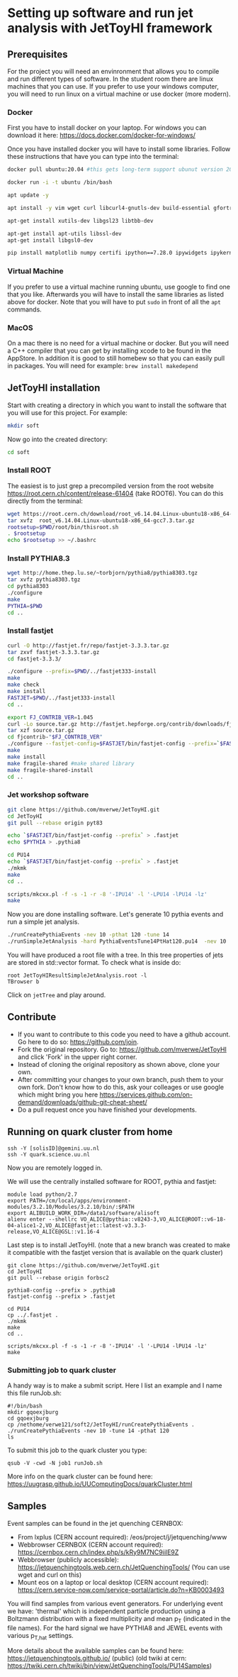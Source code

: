 # Setting up software and run jet analysis with JetToyHI framework

## Prerequisites

For the project you will need an envinronment that allows you to compile and run different types of software. In the student room there are linux machines that you can use. If you prefer to use your windows computer, you will need to run linux on a virtual machine or use docker (more modern).

### Docker
First you have to install docker on your laptop. For windows you can download it here: https://docs.docker.com/docker-for-windows/

Once you have installed docker you will have to install some libraries. Follow these instructions that have you can type into the terminal:
```sh
docker pull ubuntu:20.04 #this gets long-term support ubunut version 20.04

docker run -i -t ubuntu /bin/bash

apt update -y

apt install -y vim wget curl libcurl4-gnutls-dev build-essential gfortran cmake libmysqlclient-dev xorg-dev libglu1-mesa-dev libfftw3-dev libssl1.1 libxml2-dev git unzip python3-pip autoconf automake autopoint texinfo gettext libtool libtool-bin pkg-config bison flex libperl-dev libbz2-dev libboost-all-dev swig liblzma-dev libnanomsg-dev libyaml-cpp-dev rsync lsb-release unzip environment-modules

apt-get install xutils-dev libgsl23 libtbb-dev

apt-get install apt-utils libssl-dev
apt-get install libgsl0-dev

pip install matplotlib numpy certifi ipython==7.28.0 ipywidgets ipykernel notebook metakernel pyyaml
```

### Virtual Machine
If you prefer to use a virtual machine running ubuntu, use google to find one that you like. Afterwards you will have to install the same libraries as listed above for docker. Note that you will have to put `sudo` in front of all the `apt` commands.

### MacOS
On a mac there is no need for a virtual machine or docker. But you will need a C++ compiler that you can get by installing xcode to be found in the AppStore. In addition it is good to still homebew so that you can easily pull in packages. You will need for example:
```brew install makedepend```

## JetToyHI installation

Start with creating a directory in which you want to install the software that you will use for this project. For example:
```sh
mkdir soft
```
Now go into the created directory:
```sh
cd soft
```

### Install ROOT
The easiest is to just grep a precompiled version from the root website https://root.cern.ch/content/release-61404 (take ROOT6). You can do this directly from the terminal:
```sh
wget https://root.cern.ch/download/root_v6.14.04.Linux-ubuntu18-x86_64-gcc7.3.tar.gz
tar xvfz  root_v6.14.04.Linux-ubuntu18-x86_64-gcc7.3.tar.gz
rootsetup=$PWD/root/bin/thisroot.sh
. $rootsetup
echo $rootsetup >> ~/.bashrc
```

### Install PYTHIA8.3
```sh
wget http://home.thep.lu.se/~torbjorn/pythia8/pythia8303.tgz
tar xvfz pythia8303.tgz
cd pythia8303
./configure
make
PYTHIA=$PWD
cd ..
```

### Install fastjet

```sh
curl -O http://fastjet.fr/repo/fastjet-3.3.3.tar.gz 
tar zxvf fastjet-3.3.3.tar.gz
cd fastjet-3.3.3/

./configure --prefix=$PWD/../fastjet333-install
make
make check
make install
FASTJET=$PWD/../fastjet333-install
cd ..

export FJ_CONTRIB_VER=1.045 
curl -Lo source.tar.gz http://fastjet.hepforge.org/contrib/downloads/fjcontrib-"$FJ_CONTRIB_VER".tar.gz
tar xzf source.tar.gz
cd fjcontrib-"$FJ_CONTRIB_VER"
./configure --fastjet-config=$FASTJET/bin/fastjet-config --prefix=`$FASTJET/bin/fastjet-config --prefix`
make 
make install 
make fragile-shared #make shared library
make fragile-shared-install
cd ..
```

### Jet workshop software
```sh
git clone https://github.com/mverwe/JetToyHI.git
cd JetToyHI
git pull --rebase origin pyt83

echo `$FASTJET/bin/fastjet-config --prefix` > .fastjet
echo $PYTHIA > .pythia8
```

```sh
cd PU14
echo `$FASTJET/bin/fastjet-config --prefix` > .fastjet
./mkmk
make
cd ..

scripts/mkcxx.pl -f -s -1 -r -8 '-IPU14' -l '-LPU14 -lPU14 -lz'
make
```

Now you are done installing software. Let's generate 10 pythia events and run a simple jet analysis.
```sh
./runCreatePythiaEvents -nev 10 -pthat 120 -tune 14
./runSimpleJetAnalysis -hard PythiaEventsTune14PtHat120.pu14  -nev 10
```

You will have produced a root file with a tree. In this tree properties of jets are stored in std::vector format. To check what is inside do:
```
root JetToyHIResultSimpleJetAnalysis.root -l
TBrowser b
```
Click on `jetTree` and play around.

## Contribute
* If you want to contribute to this code you need to have a github account. Go here to do so: https://github.com/join.
* Fork the original repository. Go to: https://github.com/mverwe/JetToyHI and click 'Fork' in the upper right corner.
* Instead of cloning the original repository as shown above, clone your own.
* After committing your changes to your own branch, push them to your own fork. Don't know how to do this, ask your colleages or use google which might bring you here https://services.github.com/on-demand/downloads/github-git-cheat-sheet/
* Do a pull request once you have finished your developments.

## Running on quark cluster from home
```
ssh -Y [solisID]@gemini.uu.nl
ssh -Y quark.science.uu.nl
```
Now you are remotely logged in.

We will use the centrally installed software for ROOT, pythia and fastjet:
```
module load python/2.7
export PATH=/cm/local/apps/environment-modules/3.2.10/Modules/3.2.10/bin/:$PATH
export ALIBUILD_WORK_DIR=/data1/software/alisoft
alienv enter --shellrc VO_ALICE@pythia::v8243-3,VO_ALICE@ROOT::v6-18-04-alice1-2,VO_ALICE@fastjet::latest-v3.3.3-release,VO_ALICE@GSL::v1.16-4
```

Last step is to install JetToyHI. (note that a new branch was created to make it compatible with the fastjet version that is available on the quark cluster)
```
git clone https://github.com/mverwe/JetToyHI.git
cd JetToyHI
git pull --rebase origin forbsc2

pythia8-config --prefix > .pythia8
fastjet-config --prefix > .fastjet

cd PU14
cp ../.fastjet .
./mkmk
make
cd ..

scripts/mkcxx.pl -f -s -1 -r -8 '-IPU14' -l '-LPU14 -lPU14 -lz'
make
```

### Submitting job to quark cluster
A handy way is to make a submit script. Here I list an example and I name this file runJob.sh:
```
#!/bin/bash
mkdir gqoexjburg
cd gqoexjburg
cp /nethome/verwe121/soft2/JetToyHI/runCreatePythiaEvents .
./runCreatePythiaEvents -nev 10 -tune 14 -pthat 120
ls
```
To submit this job to the quark cluster you type:
```
qsub -V -cwd -N job1 runJob.sh
```
More info on the quark cluster can be found here: https://uugrasp.github.io/UUComputingDocs/quarkCluster.html

## Samples
Event samples can be found in the jet quenching CERNBOX:
* From lxplus (CERN account required): /eos/project/j/jetquenching/www
* Webbrowser CERNBOX (CERN account required): https://cernbox.cern.ch/index.php/s/kRy9M7NC9iilE9Z
* Webbrowser (publicly accessible): https://jetquenchingtools.web.cern.ch/JetQuenchingTools/ (You can use wget and curl on this)
* Mount eos on a laptop or local desktop (CERN account required): https://cern.service-now.com/service-portal/article.do?n=KB0003493 

You will find samples from various event generators. For underlying event we have: 'thermal' which is independent particle production using a Boltzmann distribution with a fixed multiplicity and mean p<sub>T</sub> (indicated in the file names). For the hard signal we have PYTHIA8 and JEWEL events with various p<sub>T,hat</sub> settings.

More details about the available samples can be found here: https://jetquenchingtools.github.io/ (public)
(old twiki at cern: https://twiki.cern.ch/twiki/bin/view/JetQuenchingTools/PU14Samples)


